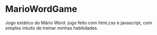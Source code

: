 # MarioWordGame
Jogo estático do Mário Word.
jogo feito com html,css e javascript,
com simples intuito de treinar minhas habilidades.

